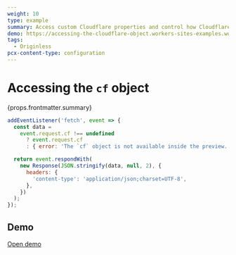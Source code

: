 ```yaml
---
weight: 10
type: example
summary: Access custom Cloudflare properties and control how Cloudflare features are applied to every request.
demo: https://accessing-the-cloudflare-object.workers-sites-examples.workers.dev
tags:
  - Originless
pcx-content-type: configuration
---
```


# Accessing the `cf` object

<ContentColumn>
  <p>{props.frontmatter.summary}</p>
</ContentColumn>

```js
addEventListener('fetch', event => {
  const data =
    event.request.cf !== undefined
      ? event.request.cf
      : { error: 'The `cf` object is not available inside the preview.' };

  return event.respondWith(
    new Response(JSON.stringify(data, null, 2), {
      headers: {
        'content-type': 'application/json;charset=UTF-8',
      },
    })
  );
});
```

## Demo

<p>
  <a href={props.frontmatter.demo}>Open demo</a>
</p>

<Demo src={props.frontmatter.demo} title={props.frontmatter.summary} height="395" />
